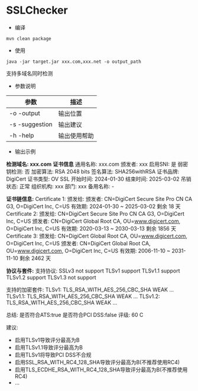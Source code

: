 # SSLChecker

- 编译
```shell
mvn clean package
```

- 使用
```shell
java -jar target.jar xxx.com,xxx.net -o output_path
```
支持多域名同时检测

- 参数说明

| 参数           | 描述         |
| -------------- | ------------ |
| -o -output     | 输出位置     |
| -s -suggestion | 输出建议     |
| -h -help       | 输出使用帮助 |

- 输出示例

**检测域名: xxx.com**
**证书信息**
    通用名称: xxx.com
    颁发者: xxx
    启用SNI: 是
	弱密钥检测: 否
	加密算法: RSA 2048 bits
	签名算法: SHA256withRSA
	证书品牌: DigiCert
	证书类型: OV SSL
	开始时间: 2024-01-30
	结束时间: 2025-03-02
	吊销状态: 正常
	组织机构: xxx
	部门: xxx
	备用名称: -

**证书链信息:** 
Certificate 1: 
颁发给: 
颁发者: CN=DigiCert Secure Site Pro CN CA G3, O=DigiCert Inc, C=US
有效期: 2024-01-30 ~ 2025-03-02 剩余 18 天 
Certificate 2: 
颁发给: CN=DigiCert Secure Site Pro CN CA G3, O=DigiCert Inc, C=US
颁发者: CN=DigiCert Global Root CA, OU=www.digicert.com, O=DigiCert Inc, C=US
有效期: 2020-03-13 ~ 2030-03-13 剩余 1856 天 
Certificate 3: 
颁发给: CN=DigiCert Global Root CA, OU=www.digicert.com, O=DigiCert Inc, C=US
颁发者: CN=DigiCert Global Root CA, OU=www.digicert.com, O=DigiCert Inc, C=US
有效期: 2006-11-10 ~ 2031-11-10 剩余 2462 天 

**协议与套件:**
  支持协议:
    SSLv3 not support
    TLSv1 support
    TLSv1.1 support
    TLSv1.2 support
    TLSv1.3 not support

  支持的加密套件:
    TLSv1: 
        TLS_RSA_WITH_AES_256_CBC_SHA WEAK
       ...
    TLSv1.1: 
        TLS_RSA_WITH_AES_256_CBC_SHA WEAK
        ...
    TLSv1.2: 
        TLS_RSA_WITH_AES_256_CBC_SHA WEAK
        ...


总结:
  是否符合ATS:true
  是否符合PCI DSS:false
  评级: 60 C

建议:

   - 启用TLSv1导致评分最高为B
   - 启用TLSv1.1导致评分最高为B
   - 启用TLSv1将导致PCI DSS不合规
   - 启用SSL_RSA_WITH_RC4_128_SHA导致评分最高为B(不推荐使用RC4)
   - 启用TLS_ECDHE_RSA_WITH_RC4_128_SHA导致评分最高为B(不推荐使用RC4)
   - ...

